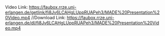 Video Link: https://faubox.rrze.uni-erlangen.de/getlink/fi8Jv6LCAHgLUppRUAPeh3/MADE%20Presentation%20Video.mp4
//Download Link: https://faubox.rrze.uni-erlangen.de/dl/fi8Jv6LCAHgLUppRUAPeh3/MADE%20Presentation%20Video.mp4
